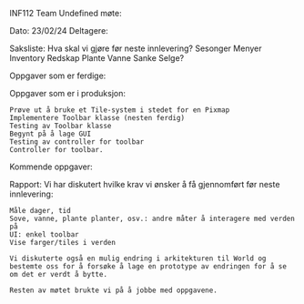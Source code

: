 INF112 Team Undefined møte:

Dato: 23/02/24 Deltagere:

Saksliste: 
    Hva skal vi gjøre før neste innlevering?
        Sesonger
        Menyer
        Inventory
        Redskap
        Plante
        Vanne
        Sanke
        Selge?

Oppgaver som er ferdige:

Oppgaver som er i produksjon:

    Prøve ut å bruke et Tile-system i stedet for en Pixmap
    Implementere Toolbar klasse (nesten ferdig)
    Testing av Toolbar klasse
    Begynt på å lage GUI
    Testing av controller for toolbar
    Controller for toolbar.

Kommende oppgaver:

Rapport:
    Vi har diskutert hvilke krav vi ønsker å få gjennomført før neste innlevering:

    Måle dager, tid
    Sove, vanne, plante planter, osv.: andre måter å interagere med verden på
    UI: enkel toolbar
    Vise farger/tiles i verden

    Vi diskuterte også en mulig endring i arkitekturen til World og bestemte oss for å forsøke å lage en prototype av endringen for å se om det er verdt å bytte.

    Resten av møtet brukte vi på å jobbe med oppgavene.
